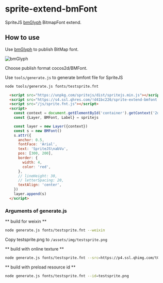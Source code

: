 # sprite-extend-bmFont

SpriteJS [bmGlyph](https://www.bmglyph.com/) BitmapFont extend.

## How to use

Use [bmGlyph](https://www.bmglyph.com/) to publish BitMap font.

![bmGlyph](https://p1.ssl.qhimg.com/t01250012696697463d.png)

Choose publish format cocos2d/BMFont.

Use `tools/generate.js` to generate bmfont file for SpriteJS

```bash
node tools/generate.js fonts/testsprite.fnt
```

```html
  <script src="https://unpkg.com/spritejs/dist/spritejs.min.js"></script>
  <script src="https://s4.ssl.qhres.com/!d41bc226/sprite-extend-bmfont.js"></script>
  <script src="/js/sprite.fnt.js"></script>
  <script>
    const context = document.getElementById('container').getContext('2d')
    const {Layer, BMFont, Label} = spritejs

    const layer = new Layer({context})
    const s = new BMFont()
    s.attr({
      anchor: 0.5,
      fontFace: 'Arial',
      text: 'SpriteJS\nabVu',
      pos: [300, 200],
      border: {
        width: 4,
        color: 'red',
      },
      // lineHeight: 30,
      // letterSpacing: 20,
      textAlign: 'center',
    })
    layer.append(s)
  </script>
```

### Arguments of generate.js

** build for weixin **

```bash
node generate.js fonts/testsprite.fnt --weixin
```

Copy testsprite.png to `/assets/img/testsprite.png`

** build with online texture **

```bash
node generate.js fonts/testsprite.fnt --src=https://p4.ssl.qhimg.com/t016ec624e084e49c16.png
```

** build with preload resource id **

```bash
node generate.js fonts/testsprite.fnt --id=testsprite.png
```
